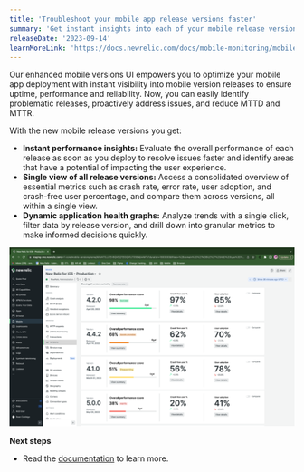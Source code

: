 ```yaml
---
title: 'Troubleshoot your mobile app release versions faster'
summary: 'Get instant insights into each of your mobile release versions with an intuitive, at-a-glance view.'
releaseDate: '2023-09-14'
learnMoreLink: 'https://docs.newrelic.com/docs/mobile-monitoring/mobile-monitoring-ui/mobile-app-pages/version-trends-compare-user-adoption-metrics-performance/' 
---
```


Our enhanced mobile versions UI empowers you to optimize your mobile app deployment with instant visibility into mobile version releases to ensure uptime, performance and reliability. Now, you can easily identify problematic releases, proactively address issues, and reduce MTTD and MTTR.
 
With the new mobile release versions you get: 

* **Instant performance insights:** Evaluate the overall performance of each release as soon as you deploy to resolve issues faster and identify areas that have a potential of impacting the user experience.
* **Single view of all release versions:** Access a consolidated overview of essential metrics such as crash rate, error rate, user adoption, and crash-free user percentage, and compare them across versions, all within a single view.
* **Dynamic application health graphs:** Analyze trends with a single click, filter data by release version, and drill down into granular metrics to make informed decisions quickly. 

!["Mobile release versions landing page"](./images/mobile-versions-landing.png "Mobile release versions landing page")

**Next steps**

* Read the [documentation](https://docs.newrelic.com/docs/mobile-monitoring/mobile-monitoring-ui/mobile-app-pages/version-trends-compare-user-adoption-metrics-performance/) to learn more.